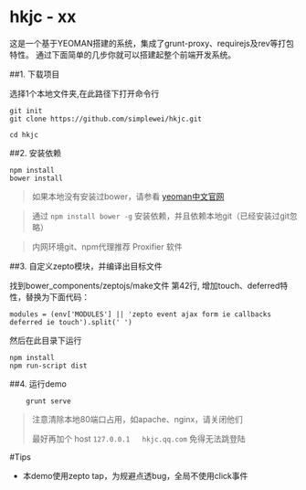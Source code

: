 # hkjc - xx


这是一个基于YEOMAN搭建的系统，集成了grunt-proxy、requirejs及rev等打包特性。
通过下面简单的几步你就可以搭建起整个前端开发系统。

##1.  下载项目

选择1个本地文件夹,在此路径下打开命令行

	git init
	git clone https://github.com/simplewei/hkjc.git

	cd hkjc

##2.  安装依赖

	npm install
	bower install

> 如果本地没有安装过bower，请参看 [yeoman中文官网](http://yeomanjs.org/) 

> 通过 `npm install bower -g` 安装依赖，并且依赖本地git（已经安装过git忽略）

> 内网环境git、npm代理推荐 Proxifier 软件

##3.  自定义zepto模块，并编译出目标文件

找到bower_components/zeptojs/make文件 第42行, 增加touch、deferred特性，替换为下面代码：

	modules = (env['MODULES'] || 'zepto event ajax form ie callbacks deferred ie touch').split(' ')

然后在此目录下运行

	npm install
	npm run-script dist


##4. 运行demo

		grunt serve
		
>  注意清除本地80端口占用，如apache、nginx，请关闭他们
>  
>  最好再加个 host  `127.0.0.1	hkjc.qq.com`  免得无法跳登陆


#Tips

- 本demo使用zepto tap，为规避点透bug，全局不使用click事件
